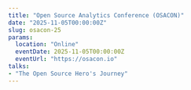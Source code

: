 ```yaml
---
title: "Open Source Analytics Conference (OSACON)"
date: "2025-11-05T00:00:00Z"
slug: osacon-25
params:
  location: "Online"
  eventDate: 2025-11-05T00:00:00Z
  eventUrl: "https://osacon.io"
talks:
- "The Open Source Hero's Journey"
---
```

